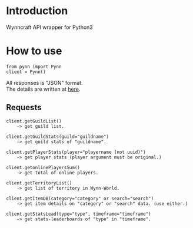 # Introduction
Wynncraft API wrapper for Python3  

# How to use
```
from pynn import Pynn
client = Pynn()
```
All responses is "JSON" format.  
The details are written at [here](https://forums.wynncraft.com/threads/wynncraft-public-api.127085/).

## Requests
```
client.getGuildList()
    -> get guild list.
    
client.getGuildStats(guild="guildname")
    -> get guild stats of "guildname".
    
client.getPlayerStats(player="playername (not uuid)")
    -> get player stats (player argument must be original.)
    
client.getonlinePlayersSum()
    -> get total of online players.
    
client.getTerritoryList()
    -> get list of territory in Wynn-World.
    
client.getItemDB(category="category" or search="search")
    -> get item details on "category" or "search" data. (use either.)
    
client.getStatsLead(type="type", timeframe="timeframe")
    -> get stats-leaderboards of "type" in "timeframe".
```
